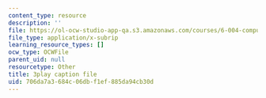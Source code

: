 ```yaml
---
content_type: resource
description: ''
file: https://ol-ocw-studio-app-qa.s3.amazonaws.com/courses/6-004-computation-structures-spring-2017/706da7a3684c06dbf1ef885da94cb30d_hmPiuS0PqCs.srt
file_type: application/x-subrip
learning_resource_types: []
ocw_type: OCWFile
parent_uid: null
resourcetype: Other
title: 3play caption file
uid: 706da7a3-684c-06db-f1ef-885da94cb30d
---
```

